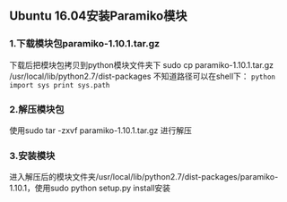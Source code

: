 ## Ubuntu 16.04安装Paramiko模块

### 1.下载模块包paramiko-1.10.1.tar.gz

下载后把模块包拷贝到python模块文件夹下
sudo cp paramiko-1.10.1.tar.gz /usr/local/lib/python2.7/dist-packages
不知道路径可以在shell下：
`python
import sys
print sys.path`

### 2.解压模块包

使用sudo tar -zxvf paramiko-1.10.1.tar.gz 进行解压

### 3.安装模块

进入解压后的模块文件夹/usr/local/lib/python2.7/dist-packages/paramiko-1.10.1，使用sudo python setup.py install安装
